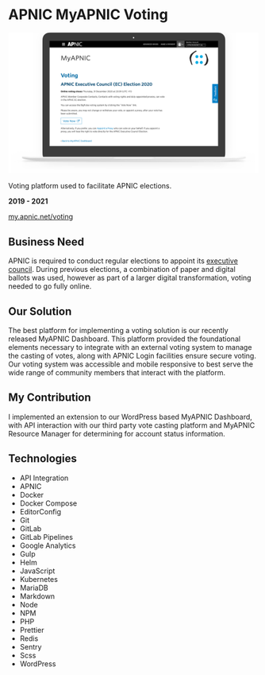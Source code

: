 # APNIC MyAPNIC Voting

![screenshot](APNIC_MyAPNIC_Voting.png)

Voting platform used to facilitate APNIC elections.

**2019 - 2021**

[my.apnic.net/voting](https://my.apnic.net/voting)

## Business Need

APNIC is required to conduct regular elections to appoint
its [executive council](https://www.apnic.net/community/participate/elections/ec/). During previous elections, a
combination of paper and digital ballots was used, however as part of a larger digital transformation, voting needed to
go fully online.

## Our Solution

The best platform for implementing a voting solution is our recently released MyAPNIC Dashboard. This platform provided
the foundational elements necessary to integrate with an external voting system to manage the casting of votes, along
with APNIC Login facilities ensure secure voting. Our voting system was accessible and mobile responsive to best serve
the wide range of community members that interact with the platform.

## My Contribution

I implemented an extension to our WordPress based MyAPNIC Dashboard, with API interaction with our third party vote
casting platform and MyAPNIC Resource Manager for determining for account status information.

## Technologies

-   API Integration
-   APNIC
-   Docker
-   Docker Compose
-   EditorConfig
-   Git
-   GitLab
-   GitLab Pipelines
-   Google Analytics
-   Gulp
-   Helm
-   JavaScript
-   Kubernetes
-   MariaDB
-   Markdown
-   Node
-   NPM
-   PHP
-   Prettier
-   Redis
-   Sentry
-   Scss
-   WordPress
